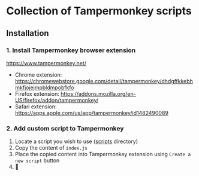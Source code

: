 # Collection of Tampermonkey scripts

## Installation

### 1. Install Tampermonkey browser extension

https://www.tampermonkey.net/

-   Chrome extension: https://chromewebstore.google.com/detail/tampermonkey/dhdgffkkebhmkfjojejmpbldmpobfkfo
-   Firefox extension: https://addons.mozilla.org/en-US/firefox/addon/tampermonkey/
-   Safari extension: https://apps.apple.com/us/app/tampermonkey/id1482490089

### 2. Add custom script to Tampermonkey

1. Locate a script you wish to use ([scripts](./scripts/) directory)
2. Copy the content of `index.js`
3. Place the copied content into Tampermonkey extension using `Create a new script` button
4. 🎉
